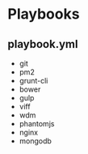 # Playbooks

## playbook.yml

* git
* pm2
* grunt-cli
* bower
* gulp
* viff
* wdm
* phantomjs
* nginx
* mongodb
